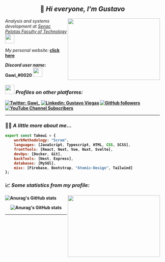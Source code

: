 <h2 align="center">👋<em> Hi everyone, I'm Gustavo</em></h2>

<img align='right' src="https://drive.google.com/uc?export=view&id=14Oy8rc9iWsnix443VX9eC2qSnN3c72u-" width="300" height="200">

<p><em>Analysis and systems development at <a href="https://www.senacrs.com.br/unidades.asp?unidade=78">Senac Pelotas Faculty of Technology</a><img src="https://media.giphy.com/media/WUlplcMpOCEmTGBtBW/giphy.gif" width="30"></em></p>

<em>My personal website:</em><b> [click here](https://portfolio-takewi.vercel.app/)

<em>Discord user name:</em> <b> Gawi_#0020 </b><img src="https://drive.google.com/uc?export=view&id=1WJ2QiRCVpP5EgzU8V3BYk3Rx4pZ-wkD0" width="30">

### <img src="https://drive.google.com/uc?export=view&id=1dZ8Sr6upxtf0aRmdHDEXYDS9wxvBersy" width="30"> <em>Profiles on other platforms:</em>

[![Twitter: Gawi_](https://img.shields.io/twitter/follow/Gawi_?style=social)](https://twitter.com/gawi2k21)
[![Linkedin: Gustavo Viegas](https://img.shields.io/badge/-GustavoViegas-blue?style=flat-square&logo=Linkedin&logoColor=white&link=https://www.linkedin.com/in/gustavo-viegas-8989a01b4/)](https://www.linkedin.com/in/gustavo-viegas-8989a01b4/)
[![GitHub followers](https://img.shields.io/github/followers/Takewi?label=GitHub&style=social)](https://github.com/Takewi)
[![YouTube Channel Subscribers](https://img.shields.io/youtube/channel/subscribers/UCQzQ3vyOhPwzxYh4vRpyiWA?label=Youtube&style=social)](https://www.youtube.com/channel/UCQzQ3vyOhPwzxYh4vRpyiWA)


---

### 👨‍💻 <em>A little more about me... </em> 
```javascript
export const Takewi = {
    workMethodology: "Scrum",
    languages: [JavaScript, Typescript, HTML, CSS, SCSS],
    frontTools: [React, Next, Vue, Nuxt, Svelte],
    devOps: [Docker, Git],
    backTools: [Nest, Express],
    databases: [MySQl],
    misc: [Firebase, Bootstrap, "Atomic-Design", Tailwind]
};
```

### 📈 <em>Some statistics from my profile:</em>

<img align='right' src="https://drive.google.com/uc?export=view&id=1LIl-8I8IfMDr95YwvM06Y21RRHIrllxT" width="300" height="200">

![Anurag's GitHub stats](https://github-readme-stats.vercel.app/api?username=Takewi&show_icons=true&theme=tokyonight) 
    
<div align="center">
    
![Anurag's GitHub stats](https://github-readme-stats.vercel.app/api/top-langs/?username=Takewi&hide=html&layout=compact&theme=tokyonight)

</div>

---
